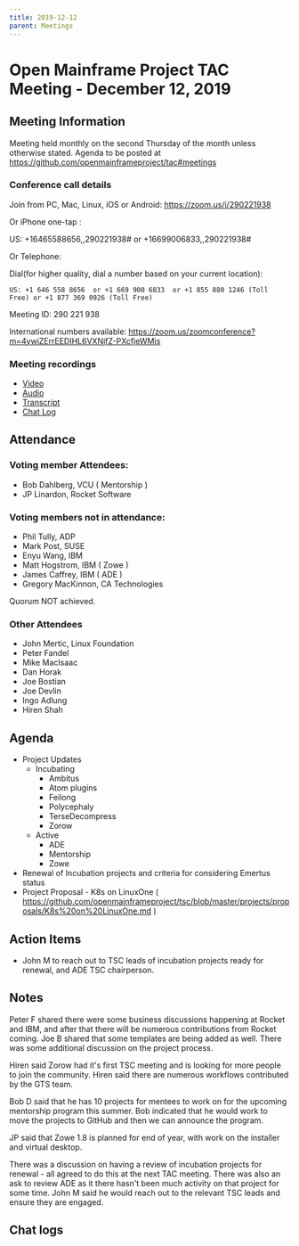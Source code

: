 ```yaml
---
title: 2019-12-12
parent: Meetings
---
```

# Open Mainframe Project TAC Meeting - December 12, 2019

## Meeting Information

Meeting held monthly on the second Thursday of the month unless otherwise stated. Agenda to be posted at https://github.com/openmainframeproject/tac#meetings

### Conference call details

Join from PC, Mac, Linux, iOS or Android: https://zoom.us/j/290221938

Or iPhone one-tap :

US: +16465588656,,290221938#  or +16699006833,,290221938#

Or Telephone:

Dial(for higher quality, dial a number based on your current location):

    US: +1 646 558 8656  or +1 669 900 6833  or +1 855 880 1246 (Toll Free) or +1 877 369 0926 (Toll Free)

Meeting ID: 290 221 938

International numbers available: https://zoom.us/zoomconference?m=4ywiZErrEEDIHL6VXNjfZ-PXcfjeWMjs

### Meeting recordings

* [Video](20191212-video.mp4)
* [Audio](20191212-audio.m4a)
* [Transcript](20191212-transcript.vtt)
* [Chat Log](20191212-chatlog.txt)

## Attendance

### Voting member Attendees:

* Bob Dahlberg, VCU ( Mentorship )
* JP Linardon, Rocket Software

### Voting members not in attendance:

* Phil Tully, ADP
* Mark Post, SUSE
* Enyu Wang, IBM
* Matt Hogstrom, IBM ( Zowe )
* James Caffrey, IBM ( ADE )
* Gregory MacKinnon, CA Technologies

Quorum NOT achieved.

### Other Attendees

* John Mertic, Linux Foundation
* Peter Fandel
* Mike MacIsaac
* Dan Horak
* Joe Bostian
* Joe Devlin
* Ingo Adlung
* Hiren Shah

## Agenda

* Project Updates
  * Incubating
    * Ambitus
    * Atom plugins
    * Feilong
    * Polycephaly
    * TerseDecompress
    * Zorow
  * Active
    * ADE
    * Mentorship
    * Zowe
* Renewal of Incubation projects and criteria for considering Emertus status
* Project Proposal - K8s on LinuxOne ( https://github.com/openmainframeproject/tsc/blob/master/projects/proposals/K8s%20on%20LinuxOne.md )

## Action Items

- John M to reach out to TSC leads of incubation projects ready for renewal, and ADE TSC chairperson.

## Notes

Peter F shared there were some business discussions happening at Rocket and IBM, and after that there will be numerous contributions from Rocket coming. Joe B shared that some templates are being added as well. There was some additional discussion on the project process.

Hiren said Zorow had it's first TSC meeting and is looking for more people to join the community. Hiren said there are numerous workflows contributed by the GTS team.

Bob D said that he has 10 projects for mentees to work on for the upcoming mentorship program this summer. Bob indicated that he would work to move the projects to GitHub and then we can announce the program.

JP said that Zowe 1.8 is planned for end of year, with work on the installer and virtual desktop.

There was a discussion on having a review of incubation projects for renewal - all agreed to do this at the next TAC meeting. There was also an ask to review ADE as it there hasn't been much activity on that project for some time. John M said he would reach out to the relevant TSC leads and ensure they are engaged.

## Chat logs
